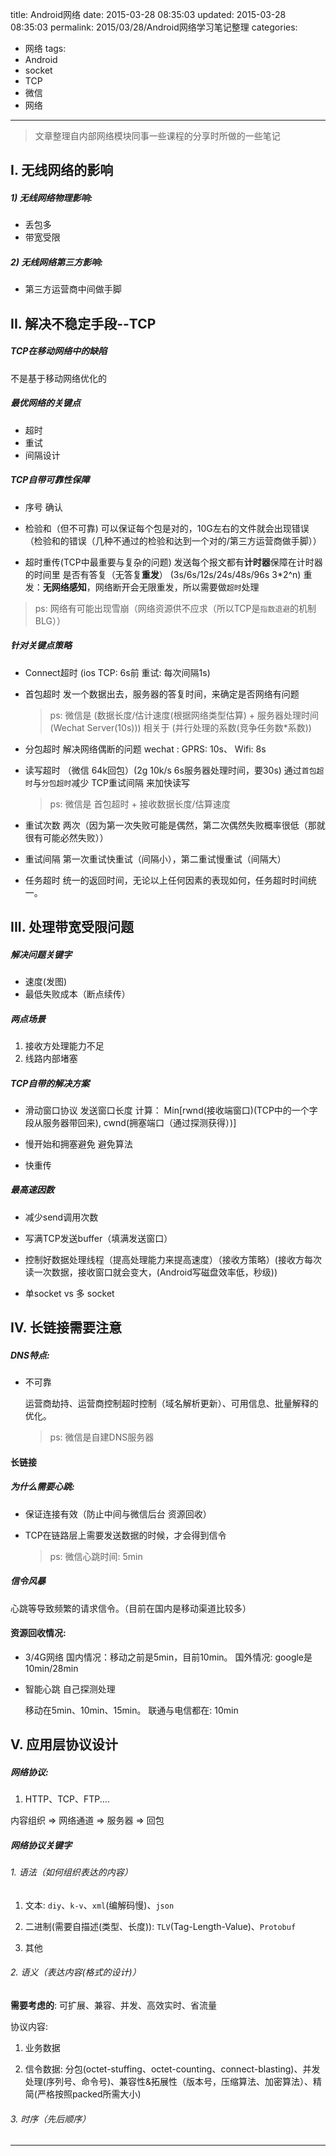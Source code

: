 title: Android网络
date: 2015-03-28 08:35:03
updated: 2015-03-28 08:35:03
permalink: 2015/03/28/Android网络学习笔记整理
categories:
- 网络
tags:
- Android
- socket
- TCP
- 微信
- 网络

---

> 文章整理自内部网络模块同事一些课程的分享时所做的一些笔记

## I. 无线网络的影响

##### 1) 无线网络物理影响:

- 丢包多
- 带宽受限

<!--more-->
##### 2) 无线网络第三方影响:

- 第三方运营商中间做手脚

## II. 解决不稳定手段--TCP

##### TCP在移动网络中的缺陷
不是基于移动网络优化的

##### 最优网络的关键点

- 超时
- 重试
- 间隔设计

##### TCP自带可靠性保障

- 序号 确认

- 检验和（但不可靠)
	可以保证每个包是对的，10G左右的文件就会出现错误（检验和的错误（几种不通过的检验和达到一个对的/第三方运营商做手脚））

- 超时重传(TCP中最重要与复杂的问题)
	发送每个报文都有**计时器**保障在计时器的时间里 是否有答复（无答复**重发**） (3s/6s/12s/24s/48s/96s  3*2^n)
	重发：**无网络感知**，网络断开会无限重发，所以需要做`超时`处理


> ps: 网络有可能出现雪崩（网络资源供不应求（所以TCP是`指数退避`的机制BLG））


##### 针对关键点策略

- Connect超时
	(ios TCP: 6s前 重试: 每次间隔1s)

- 首包超时
	发一个数据出去，服务器的答复时间，来确定是否网络有问题

    > ps: 微信是 (数据长度/估计速度(根据网络类型估算) + 服务器处理时间(Wechat Server(10s))) 相关于 (并行处理的系数(竞争任务数*系数))

- 分包超时
	解决网络偶断的问题
	wechat : GPRS: 10s、 Wifi: 8s

- 读写超时
	（微信 64k回包）(2g 10k/s 6s服务器处理时间，要30s)
	通过`首包超时`与`分包超时`减少 TCP重试间隔 来加快读写

     > ps: 微信是 首包超时 + 接收数据长度/估算速度

- 重试次数
	两次（因为第一次失败可能是偶然，第二次偶然失败概率很低（那就很有可能必然失败））

- 重试间隔
	第一次重试快重试（间隔小），第二重试慢重试（间隔大）

- 任务超时
	统一的返回时间，无论以上任何因素的表现如何，任务超时时间统一。

## III. 处理带宽受限问题

##### 解决问题关键字
- 速度(发图)
- 最低失败成本（断点续传）

##### 两点场景

1. 接收方处理能力不足
2. 线路内部堵塞

##### TCP自带的解决方案
- 滑动窗口协议
	发送窗口长度 计算： Min[rwnd(接收端窗口)(TCP中的一个字段从服务器带回来), cwnd(拥塞端口（通过探测获得）)]

- 慢开始和拥塞避免
	 避免算法

- 快重传

##### 最高速因数

- 减少send调用次数

- 写满TCP发送buffer（填满发送窗口）

- 控制好数据处理线程（提高处理能力来提高速度）（接收方策略）(接收方每次读一次数据，接收窗口就会变大，(Android写磁盘效率低，秒级))

- 单socket vs 多 socket


## IV. 长链接需要注意

##### DNS特点:

- 不可靠

	运营商劫持、运营商控制超时控制（域名解析更新）、可用信息、批量解释的优化。

    > ps: 微信是自建DNS服务器


#### 长链接

##### 为什么需要心跳:
- 保证连接有效（防止中间与微信后台 资源回收）

- TCP在链路层上需要发送数据的时候，才会得到信令

    > ps: 微信心跳时间: 5min


##### 信令风暴
心跳等导致频繁的请求信令。（目前在国内是移动渠道比较多）

#### 资源回收情况:
- 3/4G网络
	国内情况：移动之前是5min，目前10min。
	国外情况: google是10min/28min

- 智能心跳
	自己探测处理

	移动在5min、10min、15min。
	联通与电信都在: 10min

## V. 应用层协议设计

##### 网络协议:
1. HTTP、TCP、FTP....

内容组织 => 网络通道 => 服务器 => 回包

##### 网络协议关键字

###### 1. 语法（如何组织表达的内容）

1) 文本:
	`diy`、`k-v`、`xml`(编解码慢)、`json`

2) 二进制(需要自描述(类型、长度)):
	`TLV`(Tag-Length-Value)、`Protobuf`


3) 其他


###### 2. 语义（表达内容(格式的设计)）

**需要考虑的**: 可扩展、兼容、并发、高效实时、省流量

协议内容:

1) 业务数据

2) 信令数据:
	分包(octet-stuffing、octet-counting、connect-blasting)、并发处理(序列号、命令号)、兼容性&拓展性（版本号，压缩算法、加密算法）、精简(严格按照packed所需大小)

###### 3. 时序（先后顺序）

---
